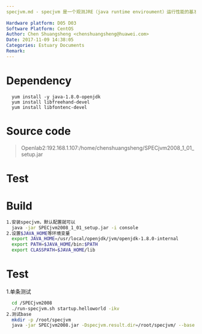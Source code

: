 ```yaml
---
specjvm.md - specjvm 是一个观测JRE（java runtime enviroument）运行性能的基准测试套件。它的测试用例涵盖了大部分java基础应用场景，是架构选型和VM性能评测不可多得的利器
 
Hardware platform: D05 D03  
Software Platform: CentOS 
Author: Chen Shuangsheng <chenshuangsheng@huawei.com>  
Date: 2017-11-09 14:38:05  
Categories: Estuary Documents  
Remark:
---
```


# Dependency
```
  yum install -y java-1.8.0-openjdk
  yum install libfreehand-devel
  yum install libfontenc-devel

```
# Source code
> Openlab2:192.168.1.107:/home/chenshuangsheng/SPECjvm2008_1_01_setup.jar

# Test
# Build
```bash
1.安装specjvm，默认配置就可以
  java -jar SPECjvm2008_1_01_setup.jar -i console
2.设置$JAVA_HOME等环境变量
  export JAVA_HOME=/usr/local/openjdk/jvm/openjdk-1.8.0-internal
  export PATH=$JAVA_HOME/bin:$PATH
  export CLASSPATH=$JAVA_HOME/lib
```
# Test
1.单条测试
```bash
  cd /SPECjvm2008
  ./run-specjvm.sh startup.helloworld -ikv
2.测试base
  mkdir -p /root/specjvm
  java -jar SPECjvm2008.jar -Dspecjvm.result.dir=/root/specjvm/ --base
```
